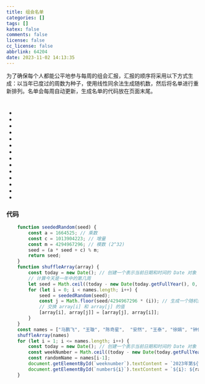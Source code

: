 ```yaml
---
title: 组会名单
categories: []
tags: []
katex: false
comments: false
license: false
cc_license: false
abbrlink: 64204
date: 2023-11-02 14:13:35
---
```

为了确保每个人都能公平地参与每周的组会汇报，汇报的顺序将采用以下方式生成：以当年已度过的周数为种子，使用线性同余法生成随机数，然后将名单进行重新排列。名单会每周自动更新，生成名单的代码放在页面末尾。
<!--more-->
<h1 id="weeknumber"></h1>
<ul>
    <li id="number1"></li>
    <li id="number2"></li>
    <li id="number3"></li>
    <li id="number4"></li>
    <li id="number5"></li>
    <li id="number6"></li>
    <li id="number7"></li>
    <li id="number8"></li>
    <li id="number9"></li>
    <li id="number10"></li>
    <li id="number11"></li>
    <li id="number12"></li>
    <li id="number13"></li>
    <li id="number14"></li>
</ul>

### 代码
``` javascript
    function seededRandom(seed) {
        const a = 1664525; // 乘数
        const c = 1013904223; // 增量
        const m = 4294967296; // 模数 (2^32)
        seed = (a * seed + c) % m;
        return seed;
    }
    function shuffleArray(array) {
        const today = new Date(); // 创建一个表示当前日期和时间的 Date 对象
        // 计算今天是一年中的第几周
        let seed = Math.ceil((today - new Date(today.getFullYear(), 0, 1)) / (7 * 24 * 60 * 60 * 1000))+2;
        for (let i = 0; i < names.length; i++) {
            seed = seededRandom(seed);
            const j = Math.floor(seed/4294967296 * (i)); // 生成一个随机索引
            // 交换 array[i] 和 array[j] 的值
            [array[i], array[j]] = [array[j], array[i]];
        }
    }
    const names = ["马鹏飞", "王璇", "陈奇星",  "安然", "王泰", "徐娟", "钟倩", "刘友琼", "朱长江", "施丽红", "薛静", "魏艳红", "郭俊辉", "李俊逸"];
    shuffleArray(names)
    for (let i = 1; i <= names.length; i++) {
        const today = new Date(); // 创建一个表示当前日期和时间的 Date 对象
        const weekNumber = Math.ceil((today - new Date(today.getFullYear(), 0, 1)) / (7 * 24 * 60 * 60 * 1000));  // 计算今天是一年中的第几周
        const randomName = names[i-1];
        document.getElementById(`weeknumber`).textContent = `2023年第${weekNumber}周组会汇报顺序`;
        document.getElementById(`number${i}`).textContent = `${i}: ${randomName}`;
    }
```
<script>
    function seededRandom(seed) {
        const a = 1664525; // 乘数
        const c = 1013904223; // 增量
        const m = 4294967296; // 模数 (2^32)
        seed = (a * seed + c) % m;
        return seed;
    }
    function shuffleArray(array) {
        const today = new Date(); // 创建一个表示当前日期和时间的 Date 对象
        // 计算今天是一年中的第几周
        let seed = Math.ceil((today - new Date(today.getFullYear(), 0, 1)) / (7 * 24 * 60 * 60 * 1000))+2;
        for (let i = 0; i < names.length; i++) {
            seed = seededRandom(seed);
            const j = Math.floor(seed/4294967296 * (i)); // 生成一个随机索引
            // 交换 array[i] 和 array[j] 的值
            [array[i], array[j]] = [array[j], array[i]];
        }
    }
    const names = ["马鹏飞", "王璇", "陈奇星",  "安然", "王泰", "徐娟", "钟倩", "刘友琼", "朱长江", "施丽红", "薛静", "魏艳红", "郭俊辉", "李俊逸"];
    shuffleArray(names)
    for (let i = 1; i <= names.length; i++) {
        const today = new Date(); // 创建一个表示当前日期和时间的 Date 对象
        const weekNumber = Math.ceil((today - new Date(today.getFullYear(), 0, 1)) / (7 * 24 * 60 * 60 * 1000));  // 计算今天是一年中的第几周
        const randomName = names[i-1];
        document.getElementById(`weeknumber`).textContent = `2023年第${weekNumber}周组会汇报顺序`;
        document.getElementById(`number${i}`).textContent = `${i}: ${randomName}`;
    }
</script>


